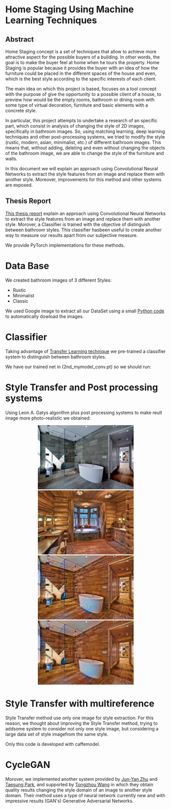 # Home Staging Using Machine Learning Techniques

## Abstract
Home Staging concept is a set of techniques that allow to achieve more attractive aspect for the possible buyers of a building. In other words, the goal is to make the buyer feel at home when he tours the property. Home Staging is popular because it provides the buyer with an idea of how the furniture could be placed in the different spaces of the house and even, which is the best style according to the specific interests of each client.

The main idea on which this project is based, focuses on a tool concept with the purpose of give the opportunity to a possible client of a house, to preview how would be the empty rooms, bathroom or dining room with some type of virtual decoration, furniture and basic elements with a concrete style.

In particular, this project attempts to undertake a research of an specific part, which consist in analysis of changing the style of 2D images, specifically in bathroom images. So, using matching learning, deep learning techniques and other post-processing systems, we tried to modify the style (rustic, modern, asian, minimalist, etc.) of different bathroom images.
This means that, without adding, deleting and even without changing the objects of the bathroom image, we are able to change the style of the furniture and walls.

In this document we will explain an approach using Convolutional Neural Networks to extract the style features from an image and replace them with another style. Moreover, improvements for this method and other systems are exposed. 

## Thesis Report
[This thesis report](2018TFG_Marti_Grau_vf.pdf) explain an approach using Convolutional Neural Networks to extract the style features from an image and replace them with another style. Morover, a Classifier is trained with the objective of distinguish between bathroom styles. This classifier hasbeen useful to create another way to measure our results apart from our subjective measure.

We provide PyTorch implementations for these methods.

# Data Base
We created bathroom images of 3 different Styles:
- Rustic
- Minimalist
- Classic

We used Google image to extract all our DataSet using a small [Python code](DataBase(FromGoogle)) to automatically dowload the images.
# Classifier
Taking advantage of [Transfer Learning technique](classifier) we pre-trained a classifier system to distinguish between bathroom styles.

We have our trained net in (2nd_mymodel_conv.pt) so we should run:

# Style Transfer and Post processing systems
Using Leon A. Gatys algorithm plus post processing systems to make reult image more photo-realistic we obtained:

<p align="center">
<img src='StyleTransfer+postprocess/Results/ST&filter/1/cont-minimalist.jpg' width=300/>
<img src='StyleTransfer+postprocess/Results/ST&filter/1/style-rustic.jpg' width=300/>
<img src='StyleTransfer+postprocess/Results/ST&filter/1/output_2.jpg' width=300/>
<img src='StyleTransfer+postprocess/Results/ST&filter/1/filtrat_2.jpg' width=300/>
</p>


# Style Transfer with multireference
Style Transfer method use only one image for style extraction. For this reason, we thought about improving the Style Transfer method, trying to addsome system to consider not only one style image, but considering a large data set of style imagefrom the same style.

Only this code is developed with caffemodel.


# CycleGAN
Morover, we implemented another system provided by [Jun-Yan Zhu](https://github.com/junyanz) and [Taesung Park](https://github.com/taesung89), and supported by [Tongzhou Wang](https://ssnl.github.io/) in which they obtain quality results changing the style domain of an image to another style domain.
Their method uses a type of neural network currently new and with impressive results (GAN's) Generative Adversarial Networks.
